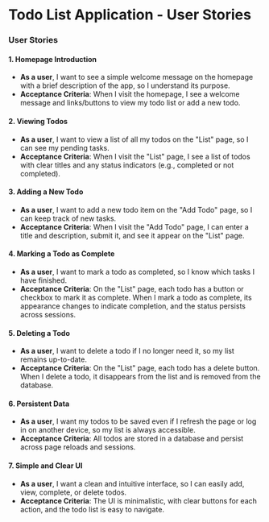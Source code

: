 # Todo List Application - User Stories

### User Stories

#### 1. **Homepage Introduction**
   - **As a user**, I want to see a simple welcome message on the homepage with a brief description of the app, so I understand its purpose.
   - **Acceptance Criteria**: When I visit the homepage, I see a welcome message and links/buttons to view my todo list or add a new todo.

#### 2. **Viewing Todos**
   - **As a user**, I want to view a list of all my todos on the "List" page, so I can see my pending tasks.
   - **Acceptance Criteria**: When I visit the "List" page, I see a list of todos with clear titles and any status indicators (e.g., completed or not completed).

#### 3. **Adding a New Todo**
   - **As a user**, I want to add a new todo item on the "Add Todo" page, so I can keep track of new tasks.
   - **Acceptance Criteria**: When I visit the "Add Todo" page, I can enter a title and description, submit it, and see it appear on the "List" page.

#### 4. **Marking a Todo as Complete**
   - **As a user**, I want to mark a todo as completed, so I know which tasks I have finished.
   - **Acceptance Criteria**: On the "List" page, each todo has a button or checkbox to mark it as complete. When I mark a todo as complete, its appearance changes to indicate completion, and the status persists across sessions.

#### 5. **Deleting a Todo**
   - **As a user**, I want to delete a todo if I no longer need it, so my list remains up-to-date.
   - **Acceptance Criteria**: On the "List" page, each todo has a delete button. When I delete a todo, it disappears from the list and is removed from the database.

#### 6. **Persistent Data**
   - **As a user**, I want my todos to be saved even if I refresh the page or log in on another device, so my list is always accessible.
   - **Acceptance Criteria**: All todos are stored in a database and persist across page reloads and sessions.

#### 7. **Simple and Clear UI**
   - **As a user**, I want a clean and intuitive interface, so I can easily add, view, complete, or delete todos.
   - **Acceptance Criteria**: The UI is minimalistic, with clear buttons for each action, and the todo list is easy to navigate.